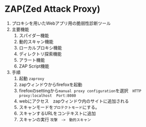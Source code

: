 # ZAP(Zed Attack Proxy)

1. プロキシを用いたWebアプリ用の脆弱性診断ツール
2. 主要機能
   1. スパイダー機能
   2. 動的スキャン機能
   3. ローカルプロキシ機能
   4. ディレクトリ探索機能
   5. アラート機能
   6. ZAP Script機能
3. 手順
   1. 起動 `zaproxy`
   2. zapウィンドウからfirefoxを起動
   3. firefoxのsettingから`manual proxy configuration`を選択　`HTTP proxy:localhost  Port:8080`
   4. webにアクセス　zapウィンドウ内のサイトに追加される
   5. スキャンモードを`プロテクトモード`にする。
   6. スキャンするURLをコンテキストに追加
   7. スキャンの実行 `攻撃　->　動的スキャン`
